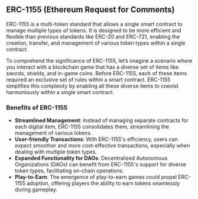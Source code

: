 ## ERC-1155 (Ethereum Request for Comments)
ERC-1155 is a multi-token standard that allows a single smart contract to manage multiple types of tokens. It is designed to be more efficient and flexible than previous standards like ERC-20 and ERC-721, enabling the creation, transfer, and management of various token types within a single contract.

To comprehend the significance of ERC-1155, let’s imagine a scenario where you interact with a blockchain game that has a diverse set of items like swords, shields, and in-game coins. Before ERC-1155, each of these items required an exclusive set of rules within a smart contract. ERC-1155 simplifies this complexity by enabling all these diverse items to coexist harmoniously within a single smart contract. 

### Benefits of ERC-1155

- **Streamlined Management**: Instead of managing separate contracts for each digital item, ERC-1155 consolidates them, streamlining the management of various tokens.
- **User-friendly Transactions**: With ERC-1155's efficiency, users can expect smoother and more cost-effective transactions, especially when dealing with multiple token types.
- **Expanded Functionality for DAOs**: Decentralized Autonomous Organizations (DAOs) can benefit from ERC-1155's support for diverse token types, facilitating on-chain operations.
- **Play-to-Earn**: The emergence of play-to-earn games could propel ERC-1155 adoption, offering players the ability to earn tokens seamlessly during gameplay.